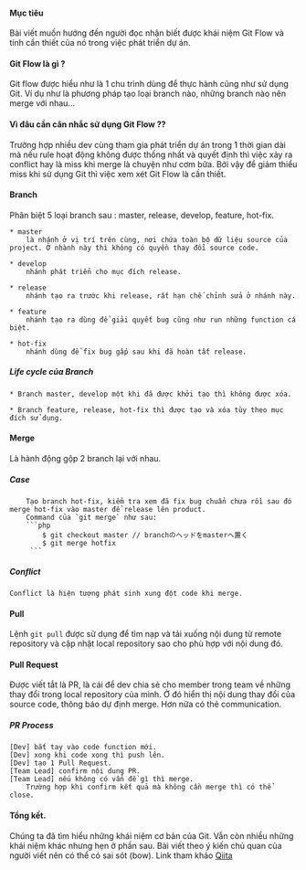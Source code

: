 #### Mục tiêu
Bài viết muốn hướng đến người đọc nhận biết được khái niệm Git Flow và tính cần thiết của nó trong việc phát triển dự án.

#### Git Flow là gì ?
Git flow được hiểu như là 1 chu trình dùng để thực hành cũng như sử dụng Git. Ví dụ như là phương pháp tạo loại branch nào, những branch nào nên merge với nhau...

#### Vì đâu cần cân nhắc sử dụng Git Flow ??
Trường hợp nhiều dev cùng tham gia phát triển dự án trong 1 thời gian dài mà nếu rule hoạt động không được thống nhất và quyết định thì việc xảy ra conflict hay là miss khi merge là chuyện như cơm bữa. Bởi vậy để giảm thiểu miss khi sử dụng Git thì việc xem xét Git Flow là cần thiết.

#### Branch
Phân biệt 5 loại branch sau : master, release, develop, feature, hot-fix.

    * master
        là nhánh ở vị trí trên cùng, nơi chứa toàn bộ dữ liệu source của project. Ở nhành này thì không có quyền thay đổi source code.
        
    * develop
        nhánh phát triển cho mục đích release.
        
    * release
        nhánh tạo ra trước khi release, rất hạn chế chỉnh sửa ở nhánh này.
        
    * feature
        nhánh tạo ra dùng để giải quyết bug cũng như run những function cá biệt.
        
    * hot-fix
        nhánh dùng để fix bug gấp sau khi đã hoàn tất release.
        
##### Life cycle của Branch
    * Branch master, develop một khi đã được khởi tạo thì không được xóa.
    
    * Branch feature, release, hot-fix thì được tạo và xóa tùy theo mục đích sử dụng.
    
#### Merge
Là hành động gộp 2 branch lại với nhau.
##### Case
    
        Tạo branch hot-fix, kiểm tra xem đã fix bug chuẩn chưa rồi sau đó merge hot-fix vào master để release lên product.
        Command của `git merge` như sau:
        ```php
            $ git checkout master // branchのヘッドをmasterへ置く
            $ git merge hotfix     
         ```
     
##### Conflict
    Conflict là hiện tượng phát sinh xung đột code khi merge.
    
#### Pull
Lệnh `git pull` được sử dụng để tìm nạp và tải xuống nội dung từ remote repository và cập nhật local repository sao cho phù hợp với nội dung đó.

#### Pull Request
Được viết tắt là PR, là cái để dev chia sẻ cho member trong team về những thay đổi trong local repository của mình. Ở đó hiển thị nội dung thay đổi của source code, thông báo dự định merge. Hơn nữa có thẻ communication.

##### PR Process
    [Dev] bắt tay vào code function mới.
    [Dev] xong khi code xong thì push lên.
    [Dev] tạo 1 Pull Request.
    [Team Lead] confirm nội dung PR.
    [Team Lead] nếu không có vấn đề gì thì merge.
        Trường hợp khi confirm kết quả mà không cần merge thì có thể close.
        
#### Tổng kết.
Chúng ta đã tìm hiểu những khái niệm cơ bản của Git. Vẫn còn nhiều những khái niệm khác nhưng hẹn ở phần sau. Bài viết theo ý kiến chủ quan của người viết nên có thể có sai sót (bow).
Link tham khảo [Qiita](https://qiita.com/liten623jp/items/d870e13ada7718a442c0)